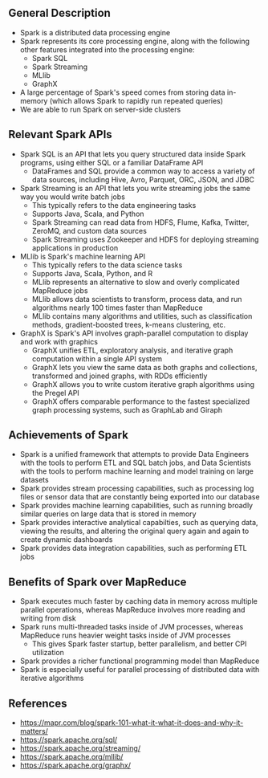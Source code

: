 ## General Description
- Spark is a distributed data processing engine
- Spark represents its core processing engine, along with the following other features integrated into the processing engine:
	- Spark SQL
	- Spark Streaming
	- MLlib
	- GraphX
- A large percentage of Spark's speed comes from storing data in-memory (which allows Spark to rapidly run repeated queries)
- We are able to run Spark on server-side clusters

## Relevant Spark APIs
- Spark SQL is an API that lets you query structured data inside Spark programs, using either SQL or a familiar DataFrame API
	- DataFrames and SQL provide a common way to access a variety of data sources, including Hive, Avro, Parquet, ORC, JSON, and JDBC
- Spark Streaming is an API that lets you write streaming jobs the same way you would write batch jobs
	- This typically refers to the data engineering tasks
	- Supports Java, Scala, and Python
	- Spark Streaming can read data from HDFS, Flume, Kafka, Twitter, ZeroMQ, and custom data sources
	- Spark Streaming uses Zookeeper and HDFS for deploying streaming applications in production
- MLlib is Spark's machine learning API
	- This typically refers to the data science tasks
	- Supports Java, Scala, Python, and R
	- MLlib represents an alternative to slow and overly complicated MapReduce jobs
	- MLlib allows data scientists to transform, process data, and run algorithms nearly 100 times faster than MapReduce
	- MLlib contains many algorithms and utilities, such as classification methods, gradient-boosted trees, k-means clustering, etc.
- GraphX is Spark's API involves graph-parallel computation to display and work with graphics
	- GraphX unifies ETL, exploratory analysis, and iterative graph computation within a single API system
	- GraphX lets you view the same data as both graphs and collections, transformed and joined graphs, with RDDs efficiently
	- GraphX allows you to write custom iterative graph algorithms using the Pregel API
	- GraphX offers comparable performance to the fastest specialized graph processing systems, such as GraphLab and Giraph

## Achievements of Spark
- Spark is a unified framework that attempts to provide Data Engineers with the tools to perform ETL and SQL batch jobs, and Data Scientists with the tools to perform machine learning and model training on large datasets
- Spark provides stream processing capabilities, such as processing log files or sensor data that are constantly being exported into our database
- Spark provides machine learning capabilities, such as running broadly similar queries on large data that is stored in memory
- Spark provides interactive analytical capabilties, such as querying data, viewing the results, and altering the original query again and again to create dynamic dashboards
- Spark provides data integration capabilities, such as performing ETL jobs

## Benefits of Spark over MapReduce
- Spark executes much faster by caching data in memory across multiple parallel operations, whereas MapReduce involves more reading and writing from disk
- Spark runs multi-threaded tasks inside of JVM processes, whereas MapReduce runs heavier weight tasks inside of JVM processes
	- This gives Spark faster startup, better parallelism, and better CPI utilization
- Spark provides a richer functional programming model than MapReduce
- Spark is especially useful for parallel processing of distributed data with iterative algorithms

## References
- https://mapr.com/blog/spark-101-what-it-what-it-does-and-why-it-matters/
- https://spark.apache.org/sql/
- https://spark.apache.org/streaming/
- https://spark.apache.org/mllib/
- https://spark.apache.org/graphx/
